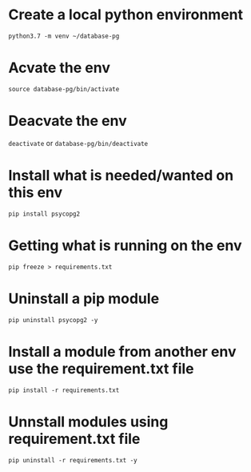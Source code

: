 # Create a local python environment
`python3.7 -m venv ~/database-pg`

# Acvate the env
`source database-pg/bin/activate`

# Deacvate the env
`deactivate`
or
`database-pg/bin/deactivate` 

# Install what is needed/wanted on this env
`pip install psycopg2`

# Getting what is running on the env 
`pip freeze > requirements.txt`

# Uninstall a pip module
`pip uninstall psycopg2 -y`

# Install a module from another env use the requirement.txt file
`pip install -r requirements.txt`

# Unnstall modules using requirement.txt file
`pip uninstall -r requirements.txt -y`

